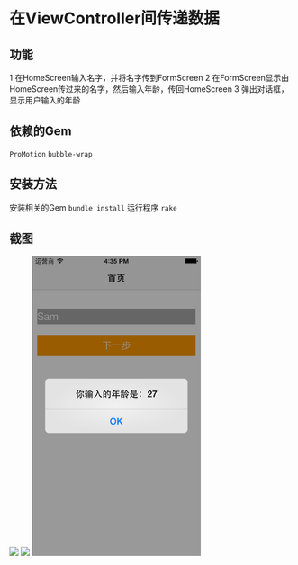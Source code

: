 # 在ViewController间传递数据

## 功能
1 在HomeScreen输入名字，并将名字传到FormScreen
2 在FormScreen显示由HomeScreen传过来的名字，然后输入年龄，传回HomeScreen
3 弹出对话框，显示用户输入的年龄

## 依赖的Gem
``ProMotion``
``bubble-wrap``

## 安装方法
安装相关的Gem
``bundle install``
运行程序
``rake``

## 截图
<img src="https://coding.net/u/smartweb/p/RubyMotionDemo/git/raw/master/Code/01%20PassDataBetweenViewController/demo/_screen/01.png" width="300"/>
<img src="https://coding.net/u/smartweb/p/RubyMotionDemo/git/blob/master/Code/01%20PassDataBetweenViewController/demo/_screen/02.png" width="300"/>
<img src="./demo/_screen/03.png" width="300"/>